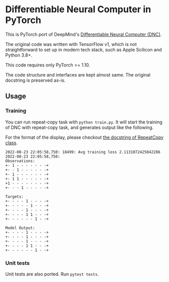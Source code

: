# Differentiable Neural Computer in PyTorch

This is PyTorch port of DeepMind's [Differentiable Neural Computer (DNC)](https://github.com/deepmind/dnc).

The original code was written with TensorFlow v1, which is not straightforward to set up in modern tech stack, such as Apple Scilicon and Python 3.8+.

This code requires only PyTorch >= 1.10.

The code structure and interfaces are kept almost same.
The original docstring is preserved as-is.

## Usage

### Training

You can run repeat-copy task with `python train.py`.
It will start the training of DNC with repeat-copy task, and generates output like the following.

For the format of the display, please checkout [the docstring of RepeatCopy class](https://github.com/mthrok/dnc_pytorch/blob/96079557968e3a6905ebcf72373f7a70e3ab4c87/dnc/repeat_copy.py#L100-L159).

```
2022-08-23 22:05:58,750: 18499: Avg training loss 2.1131072425842286
2022-08-23 22:05:58,750:
Observations:
+- 1 - - - - - - -+
+- - 1 - - - - - -+
+- 1 - - - - - - -+
+- 1 1 - - - - - -+
+1 - - - - - - - -+
+- - - 1 - - - - -+

Targets:
+- - - - 1 - - - -+
+- - - - - 1 - - -+
+- - - - 1 - - - -+
+- - - - 1 1 - - -+
+- - - - - - 1 - -+

Model Output:
+- - - - 1 - - - -+
+- - - - 1 - - - -+
+- - - - 1 - - - -+
+- - - - 1 1 - - -+
+- - - - - - 1 - -+
```

### Unit tests

Unit tests are also ported. Run `pytest tests`.
